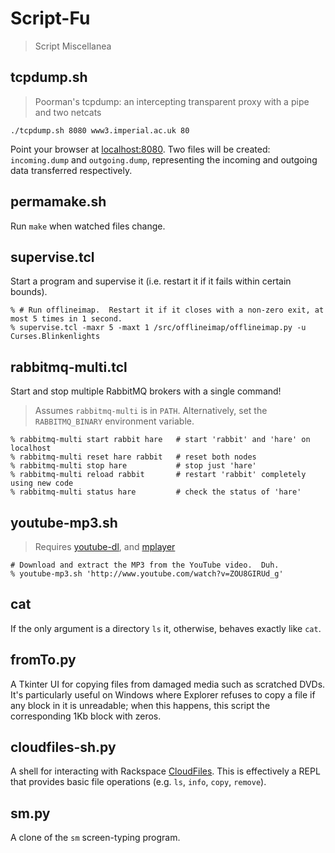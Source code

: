 Script-Fu
=========
> Script Miscellanea

## tcpdump.sh

> Poorman's tcpdump: an intercepting transparent proxy with a pipe and two netcats

    ./tcpdump.sh 8080 www3.imperial.ac.uk 80

Point your browser at [localhost:8080](http://localhost:8080).  Two
files will be created: `incoming.dump` and `outgoing.dump`,
representing the incoming and outgoing data transferred respectively.

## permamake.sh

Run `make` when watched files change.

## supervise.tcl

Start a program and supervise it (i.e. restart it if it fails within
certain bounds).

    % # Run offlineimap.  Restart it if it closes with a non-zero exit, at most 5 times in 1 second.
    % supervise.tcl -maxr 5 -maxt 1 /src/offlineimap/offlineimap.py -u Curses.Blinkenlights

## rabbitmq-multi.tcl

Start and stop multiple RabbitMQ brokers with a single command!

> Assumes ```rabbitmq-multi``` is in ```PATH```.  Alternatively, set
  the ```RABBITMQ_BINARY``` environment variable.

    % rabbitmq-multi start rabbit hare   # start 'rabbit' and 'hare' on localhost
    % rabbitmq-multi reset hare rabbit   # reset both nodes
    % rabbitmq-multi stop hare           # stop just 'hare'
    % rabbitmq-multi reload rabbit       # restart 'rabbit' completely using new code
    % rabbitmq-multi status hare         # check the status of 'hare'

## youtube-mp3.sh

> Requires [youtube-dl](http://rg3.github.com/youtube-dl/), and
  [mplayer](http://www.mplayerhq.hu/)

    # Download and extract the MP3 from the YouTube video.  Duh.
    % youtube-mp3.sh 'http://www.youtube.com/watch?v=ZOU8GIRUd_g'

## cat

If the only argument is a directory ```ls``` it, otherwise, behaves
exactly like ```cat```.

## fromTo.py

A Tkinter UI for copying files from damaged media such as scratched
DVDs.  It's particularly useful on Windows where Explorer refuses to
copy a file if any block in it is unreadable; when this happens, this
script the corresponding 1Kb block with zeros.

## cloudfiles-sh.py

A shell for interacting with Rackspace
[CloudFiles](http://www.rackspace.com/cloud/cloud_hosting_products/files/).
This is effectively a REPL that provides basic file operations
(e.g. `ls`, `info`, `copy`, `remove`).

## sm.py

A clone of the `sm` screen-typing program.
